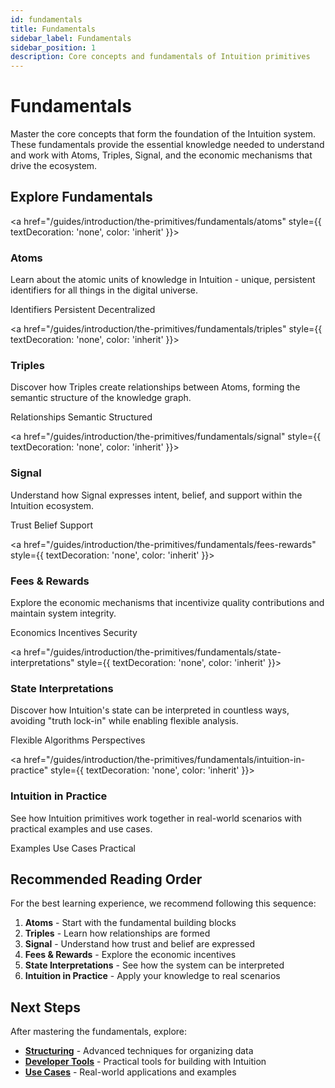 ```yaml
---
id: fundamentals
title: Fundamentals
sidebar_label: Fundamentals
sidebar_position: 1
description: Core concepts and fundamentals of Intuition primitives
---
```


# Fundamentals

Master the core concepts that form the foundation of the Intuition system. These fundamentals provide the essential knowledge needed to understand and work with Atoms, Triples, Signal, and the economic mechanisms that drive the ecosystem.

## Explore Fundamentals

<div className="docs-card-grid" style={{ display: 'flex', flexWrap: 'wrap', gap: '2rem', marginTop: '3rem', marginBottom: '3rem', justifyContent: 'flex-start', alignItems: 'stretch' }}>

<a href="/guides/introduction/the-primitives/fundamentals/atoms" style={{ textDecoration: 'none', color: 'inherit' }}>
<div style={{ border: '1px solid var(--ifm-color-emphasis-300)', borderRadius: '8px', padding: '1.5rem', backgroundColor: 'var(--ifm-background-color)' }} className="docs-card">
<h3 style={{ marginTop: 0, marginBottom: '1rem' }}>Atoms</h3>
<div className="docs-card-content">
<p style={{ marginBottom: '1rem', color: 'var(--ifm-color-emphasis-700)' }}>
Learn about the atomic units of knowledge in Intuition - unique, persistent identifiers for all things in the digital universe.
</p>
<div className="docs-card-tags" style={{ display: 'flex', gap: '0.5rem', flexWrap: 'wrap' }}>
<span style={{ backgroundColor: 'var(--ifm-color-emphasis-100)', padding: '0.25rem 0.5rem', borderRadius: '4px', fontSize: '0.875rem' }}>Identifiers</span>
<span style={{ backgroundColor: 'var(--ifm-color-emphasis-100)', padding: '0.25rem 0.5rem', borderRadius: '4px', fontSize: '0.875rem' }}>Persistent</span>
<span style={{ backgroundColor: 'var(--ifm-color-emphasis-100)', padding: '0.25rem 0.5rem', borderRadius: '4px', fontSize: '0.875rem' }}>Decentralized</span>
</div>
</div>
</div>
</a>

<a href="/guides/introduction/the-primitives/fundamentals/triples" style={{ textDecoration: 'none', color: 'inherit' }}>
<div style={{ border: '1px solid var(--ifm-color-emphasis-300)', borderRadius: '8px', padding: '1.5rem', backgroundColor: 'var(--ifm-background-color)' }} className="docs-card">
<h3 style={{ marginTop: 0, marginBottom: '1rem' }}>Triples</h3>
<div className="docs-card-content">
<p style={{ marginBottom: '1rem', color: 'var(--ifm-color-emphasis-700)' }}>
Discover how Triples create relationships between Atoms, forming the semantic structure of the knowledge graph.
</p>
<div className="docs-card-tags" style={{ display: 'flex', gap: '0.5rem', flexWrap: 'wrap' }}>
<span style={{ backgroundColor: 'var(--ifm-color-emphasis-100)', padding: '0.25rem 0.5rem', borderRadius: '4px', fontSize: '0.875rem' }}>Relationships</span>
<span style={{ backgroundColor: 'var(--ifm-color-emphasis-100)', padding: '0.25rem 0.5rem', borderRadius: '4px', fontSize: '0.875rem' }}>Semantic</span>
<span style={{ backgroundColor: 'var(--ifm-color-emphasis-100)', padding: '0.25rem 0.5rem', borderRadius: '4px', fontSize: '0.875rem' }}>Structured</span>
</div>
</div>
</div>
</a>

<a href="/guides/introduction/the-primitives/fundamentals/signal" style={{ textDecoration: 'none', color: 'inherit' }}>
<div style={{ border: '1px solid var(--ifm-color-emphasis-300)', borderRadius: '8px', padding: '1.5rem', backgroundColor: 'var(--ifm-background-color)' }} className="docs-card">
<h3 style={{ marginTop: 0, marginBottom: '1rem' }}>Signal</h3>
<div className="docs-card-content">
<p style={{ marginBottom: '1rem', color: 'var(--ifm-color-emphasis-700)' }}>
Understand how Signal expresses intent, belief, and support within the Intuition ecosystem.
</p>
<div className="docs-card-tags" style={{ display: 'flex', gap: '0.5rem', flexWrap: 'wrap' }}>
<span style={{ backgroundColor: 'var(--ifm-color-emphasis-100)', padding: '0.25rem 0.5rem', borderRadius: '4px', fontSize: '0.875rem' }}>Trust</span>
<span style={{ backgroundColor: 'var(--ifm-color-emphasis-100)', padding: '0.25rem 0.5rem', borderRadius: '4px', fontSize: '0.875rem' }}>Belief</span>
<span style={{ backgroundColor: 'var(--ifm-color-emphasis-100)', padding: '0.25rem 0.5rem', borderRadius: '4px', fontSize: '0.875rem' }}>Support</span>
</div>
</div>
</div>
</a>

<a href="/guides/introduction/the-primitives/fundamentals/fees-rewards" style={{ textDecoration: 'none', color: 'inherit' }}>
<div style={{ border: '1px solid var(--ifm-color-emphasis-300)', borderRadius: '8px', padding: '1.5rem', backgroundColor: 'var(--ifm-background-color)' }} className="docs-card">
<h3 style={{ marginTop: 0, marginBottom: '1rem' }}>Fees & Rewards</h3>
<div className="docs-card-content">
<p style={{ marginBottom: '1rem', color: 'var(--ifm-color-emphasis-700)' }}>
Explore the economic mechanisms that incentivize quality contributions and maintain system integrity.
</p>
<div className="docs-card-tags" style={{ display: 'flex', gap: '0.5rem', flexWrap: 'wrap' }}>
<span style={{ backgroundColor: 'var(--ifm-color-emphasis-100)', padding: '0.25rem 0.5rem', borderRadius: '4px', fontSize: '0.875rem' }}>Economics</span>
<span style={{ backgroundColor: 'var(--ifm-color-emphasis-100)', padding: '0.25rem 0.5rem', borderRadius: '4px', fontSize: '0.875rem' }}>Incentives</span>
<span style={{ backgroundColor: 'var(--ifm-color-emphasis-100)', padding: '0.25rem 0.5rem', borderRadius: '4px', fontSize: '0.875rem' }}>Security</span>
</div>
</div>
</div>
</a>

<a href="/guides/introduction/the-primitives/fundamentals/state-interpretations" style={{ textDecoration: 'none', color: 'inherit' }}>
<div style={{ border: '1px solid var(--ifm-color-emphasis-300)', borderRadius: '8px', padding: '1.5rem', backgroundColor: 'var(--ifm-background-color)' }} className="docs-card">
<h3 style={{ marginTop: 0, marginBottom: '1rem' }}>State Interpretations</h3>
<div className="docs-card-content">
<p style={{ marginBottom: '1rem', color: 'var(--ifm-color-emphasis-700)' }}>
Discover how Intuition's state can be interpreted in countless ways, avoiding "truth lock-in" while enabling flexible analysis.
</p>
<div className="docs-card-tags" style={{ display: 'flex', gap: '0.5rem', flexWrap: 'wrap' }}>
<span style={{ backgroundColor: 'var(--ifm-color-emphasis-100)', padding: '0.25rem 0.5rem', borderRadius: '4px', fontSize: '0.875rem' }}>Flexible</span>
<span style={{ backgroundColor: 'var(--ifm-color-emphasis-100)', padding: '0.25rem 0.5rem', borderRadius: '4px', fontSize: '0.875rem' }}>Algorithms</span>
<span style={{ backgroundColor: 'var(--ifm-color-emphasis-100)', padding: '0.25rem 0.5rem', borderRadius: '4px', fontSize: '0.875rem' }}>Perspectives</span>
</div>
</div>
</div>
</a>

<a href="/guides/introduction/the-primitives/fundamentals/intuition-in-practice" style={{ textDecoration: 'none', color: 'inherit' }}>
<div style={{ border: '1px solid var(--ifm-color-emphasis-300)', borderRadius: '8px', padding: '1.5rem', backgroundColor: 'var(--ifm-background-color)' }} className="docs-card">
<h3 style={{ marginTop: 0, marginBottom: '1rem' }}>Intuition in Practice</h3>
<div className="docs-card-content">
<p style={{ marginBottom: '1rem', color: 'var(--ifm-color-emphasis-700)' }}>
See how Intuition primitives work together in real-world scenarios with practical examples and use cases.
</p>
<div className="docs-card-tags" style={{ display: 'flex', gap: '0.5rem', flexWrap: 'wrap' }}>
<span style={{ backgroundColor: 'var(--ifm-color-emphasis-100)', padding: '0.25rem 0.5rem', borderRadius: '4px', fontSize: '0.875rem' }}>Examples</span>
<span style={{ backgroundColor: 'var(--ifm-color-emphasis-100)', padding: '0.25rem 0.5rem', borderRadius: '4px', fontSize: '0.875rem' }}>Use Cases</span>
<span style={{ backgroundColor: 'var(--ifm-color-emphasis-100)', padding: '0.25rem 0.5rem', borderRadius: '4px', fontSize: '0.875rem' }}>Practical</span>
</div>
</div>
</div>
</a>

</div>

## Recommended Reading Order

For the best learning experience, we recommend following this sequence:

1. **Atoms** - Start with the fundamental building blocks
2. **Triples** - Learn how relationships are formed
3. **Signal** - Understand how trust and belief are expressed
4. **Fees & Rewards** - Explore the economic incentives
5. **State Interpretations** - See how the system can be interpreted
6. **Intuition in Practice** - Apply your knowledge to real scenarios

## Next Steps

After mastering the fundamentals, explore:

- **[Structuring](/guides/introduction/the-primitives/structuring)** - Advanced techniques for organizing data
- **[Developer Tools](/guides/developer-tools)** - Practical tools for building with Intuition
- **[Use Cases](/guides/use-cases)** - Real-world applications and examples 